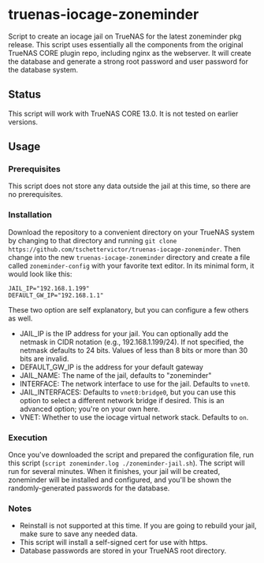 # truenas-iocage-zoneminder
Script to create an iocage jail on TrueNAS for the latest zoneminder pkg release. This script uses essentially all the components from the original TrueNAS CORE plugin repo, including nginx as the webserver. It will create the database and generate a strong root password and user password for the database system. 

## Status
This script will work with TrueNAS CORE 13.0.  It is not tested on earlier versions.

## Usage

### Prerequisites
This script does not store any data outside the jail at this time, so there are no prerequisites.

### Installation
Download the repository to a convenient directory on your TrueNAS system by changing to that directory and running `git clone https://github.com/tschettervictor/truenas-iocage-zoneminder`.  Then change into the new `truenas-iocage-zoneminder` directory and create a file called `zoneminder-config` with your favorite text editor.  In its minimal form, it would look like this:
```
JAIL_IP="192.168.1.199"
DEFAULT_GW_IP="192.168.1.1"
```
These two option are self explanatory, but you can configure a few others as well.

* JAIL_IP is the IP address for your jail.  You can optionally add the netmask in CIDR notation (e.g., 192.168.1.199/24).  If not specified, the netmask defaults to 24 bits.  Values of less than 8 bits or more than 30 bits are invalid.
* DEFAULT_GW_IP is the address for your default gateway
* JAIL_NAME: The name of the jail, defaults to "zoneminder"
* INTERFACE: The network interface to use for the jail.  Defaults to `vnet0`.
* JAIL_INTERFACES: Defaults to `vnet0:bridge0`, but you can use this option to select a different network bridge if desired.  This is an advanced option; you're on your own here.
* VNET: Whether to use the iocage virtual network stack.  Defaults to `on`.

### Execution
Once you've downloaded the script and prepared the configuration file, run this script (`script zoneminder.log ./zoneminder-jail.sh`).  The script will run for several minutes.  When it finishes, your jail will be created, zoneminder will be installed and configured, and you'll be shown the randomly-generated passwords for the database.

### Notes
- Reinstall is not supported at this time. If you are going to rebuild your jail, make sure to save any needed data.
- This script will install a self-signed cert for use with https.
- Database passwords are stored in your TrueNAS root directory.
